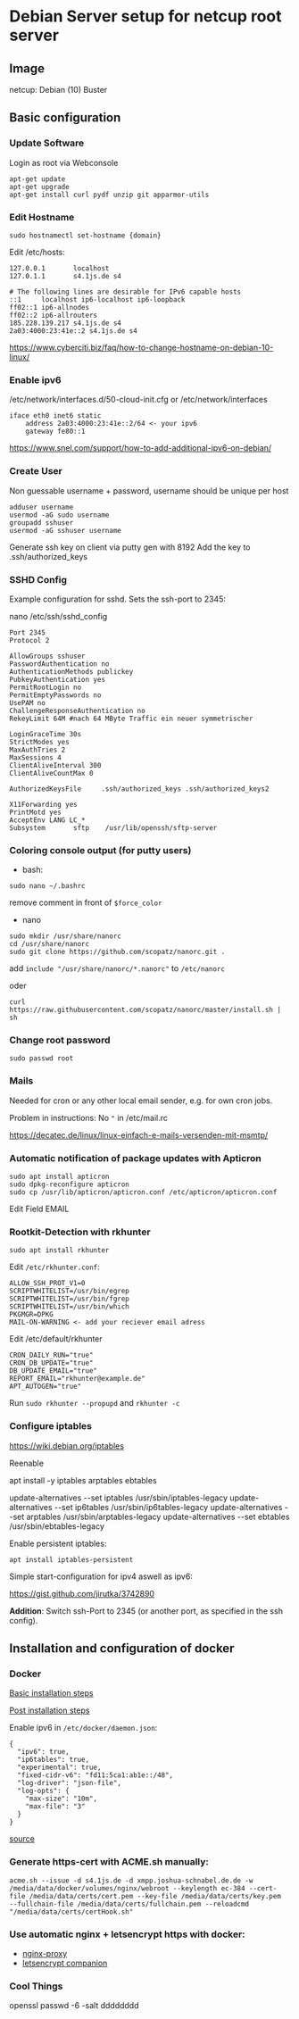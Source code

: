 # Debian Server setup for netcup root server

## Image

netcup: Debian (10) Buster

## Basic configuration

### Update Software

Login as root via Webconsole

```
apt-get update
apt-get upgrade
apt-get install curl pydf unzip git apparmor-utils
```

### Edit Hostname

`sudo hostnamectl set-hostname {domain}`

Edit /etc/hosts:

```
127.0.0.1       localhost
127.0.1.1       s4.1js.de s4

# The following lines are desirable for IPv6 capable hosts
::1     localhost ip6-localhost ip6-loopback
ff02::1 ip6-allnodes
ff02::2 ip6-allrouters
185.228.139.217 s4.1js.de s4
2a03:4000:23:41e::2 s4.1js.de s4
```
https://www.cyberciti.biz/faq/how-to-change-hostname-on-debian-10-linux/

### Enable ipv6

/etc/network/interfaces.d/50-cloud-init.cfg or /etc/network/interfaces
```
iface eth0 inet6 static
    address 2a03:4000:23:41e::2/64 <- your ipv6
    gateway fe80::1
```

https://www.snel.com/support/how-to-add-additional-ipv6-on-debian/

### Create User

Non guessable username + password, username should be unique per host

```
adduser username
usermod -aG sudo username
groupadd sshuser
usermod -aG sshuser username
```

Generate ssh key on client via putty gen with 8192
Add the key to .ssh/authorized_keys

### SSHD Config

Example configuration for sshd. Sets the ssh-port to 2345:

nano /etc/ssh/sshd_config

```
Port 2345
Protocol 2

AllowGroups sshuser
PasswordAuthentication no
AuthenticationMethods publickey
PubkeyAuthentication yes
PermitRootLogin no
PermitEmptyPasswords no
UsePAM no
ChallengeResponseAuthentication no
RekeyLimit 64M #nach 64 MByte Traffic ein neuer symmetrischer

LoginGraceTime 30s
StrictModes yes
MaxAuthTries 2
MaxSessions 4
ClientAliveInterval 300
ClientAliveCountMax 0

AuthorizedKeysFile     .ssh/authorized_keys .ssh/authorized_keys2

X11Forwarding yes
PrintMotd yes
AcceptEnv LANG LC_*
Subsystem       sftp    /usr/lib/openssh/sftp-server
```

### Coloring console output (for putty users)

* bash:
```
sudo nano ~/.bashrc
```
remove comment in front of `$force_color`

* nano
```
sudo mkdir /usr/share/nanorc
cd /usr/share/nanorc
sudo git clone https://github.com/scopatz/nanorc.git .
```
add `include "/usr/share/nanorc/*.nanorc"` to `/etc/nanorc`

oder 

`curl https://raw.githubusercontent.com/scopatz/nanorc/master/install.sh | sh`

### Change root password

```
sudo passwd root
```


### Mails

Needed for cron or any other local email sender, e.g. for own cron jobs.

Problem in instructions: No `"` in /etc/mail.rc


https://decatec.de/linux/linux-einfach-e-mails-versenden-mit-msmtp/

### Automatic notification of package updates with Apticron

```
sudo apt install apticron
sudo dpkg-reconfigure apticron
sudo cp /usr/lib/apticron/apticron.conf /etc/apticron/apticron.conf
```

Edit Field EMAIL 


### Rootkit-Detection with rkhunter

```
sudo apt install rkhunter
```

Edit `/etc/rkhunter.conf`:

```
ALLOW_SSH_PROT_V1=0
SCRIPTWHITELIST=/usr/bin/egrep
SCRIPTWHITELIST=/usr/bin/fgrep
SCRIPTWHITELIST=/usr/bin/which
PKGMGR=DPKG
MAIL-ON-WARNING <- add your reciever email adress
```

Edit  /etc/default/rkhunter

```
CRON_DAILY_RUN="true"
CRON_DB_UPDATE="true"
DB_UPDATE_EMAIL="true"
REPORT_EMAIL="rkhunter@example.de"
APT_AUTOGEN="true"
```

Run `sudo rkhunter --propupd` and `rkhunter -c`

### Configure iptables  

https://wiki.debian.org/iptables

Reenable

apt install -y iptables arptables ebtables

update-alternatives --set iptables /usr/sbin/iptables-legacy
update-alternatives --set ip6tables /usr/sbin/ip6tables-legacy
update-alternatives --set arptables /usr/sbin/arptables-legacy
update-alternatives --set ebtables /usr/sbin/ebtables-legacy

Enable persistent iptables:

```
apt install iptables-persistent
```

Simple start-configuration for ipv4 aswell as ipv6:

https://gist.github.com/jirutka/3742890

**Addition**: Switch ssh-Port to 2345 (or another port, as specified in the ssh config).


## Installation and configuration of docker

### Docker

[Basic installation steps](https://docs.docker.com/engine/install/debian/)

[Post installation steps](https://docs.docker.com/engine/install/linux-postinstall/)

Enable ipv6 in `/etc/docker/daemon.json`:

```
{
  "ipv6": true,
  "ip6tables": true,
  "experimental": true,
  "fixed-cidr-v6": "fd11:5ca1:ab1e::/48",
  "log-driver": "json-file",
  "log-opts": {
    "max-size": "10m",
    "max-file": "3"
  }
}
```
[source](https://docs.docker.com/compose/install/)

### Generate https-cert with ACME.sh manually:

```
acme.sh --issue -d s4.1js.de -d xmpp.joshua-schnabel.de.de -w /media/data/docker/volumes/nginx/webroot --keylength ec-384 --cert-file /media/data/certs/cert.pem --key-file /media/data/certs/key.pem  --fullchain-file /media/data/certs/fullchain.pem --reloadcmd "/media/data/certs/certHook.sh"
```

### Use automatic nginx + letsencrypt https with docker:

* [nginx-proxy](https://github.com/nginx-proxy/nginx-proxy)
* [letsencrypt companion](https://github.com/nginx-proxy/docker-letsencrypt-nginx-proxy-companion)


### Cool Things

openssl passwd -6 -salt dddddddd
